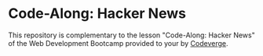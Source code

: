 # Code-Along: Hacker News

This repository is complementary to the lesson "Code-Along: Hacker News" of the Web Development Bootcamp provided to your by [Codeverge](https://codeverge.dev).
